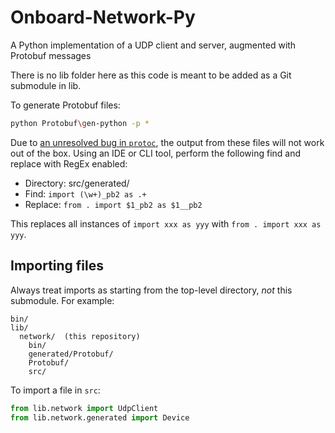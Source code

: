 # Onboard-Network-Py
A Python implementation of a UDP client and server, augmented with Protobuf messages

There is no lib folder here as this code is meant to be added as a Git submodule in lib.

To generate Protobuf files:
```bash
python Protobuf\gen-python -p *
```

Due to [an unresolved bug in `protoc`](https://github.com/protocolbuffers/protobuf/issues/1491),
the output from these files will not work out of the box. Using an IDE or CLI tool, perform the
following find and replace with RegEx enabled:

- Directory: src/generated/
- Find: `import (\w+)_pb2 as .+`
- Replace: `from . import $1_pb2 as $1__pb2`

This replaces all instances of `import xxx as yyy` with `from . import xxx as yyy`.

## Importing files

Always treat imports as starting from the top-level directory, _not_ this submodule. For example:
```
bin/
lib/
  network/  (this repository)
    bin/
    generated/Protobuf/
    Protobuf/
    src/
```
To import a file in `src`:
```py
from lib.network import UdpClient
from lib.network.generated import Device
```
